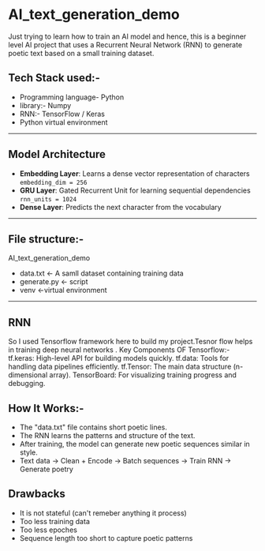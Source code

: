 # AI_text_generation_demo

Just trying to learn how to train an AI model and hence, this is a beginner level AI project that uses a Recurrent Neural Network (RNN) to generate poetic text based on a small training dataset.

## Tech Stack used:-
- Programming language- Python
- library:- Numpy
- RNN:- TensorFlow / Keras
- Python virtual environment

--- 

##  Model Architecture

- **Embedding Layer**: Learns a dense vector representation of characters  
  `embedding_dim = 256`
- **GRU Layer**: Gated Recurrent Unit for learning sequential dependencies  
  `rnn_units = 1024`
- **Dense Layer**: Predicts the next character from the vocabulary

---

## File structure:-
AI_text_generation_demo
- data.txt         <- A samll dataset containing training data
- generate.py      <- script 
- venv              <-virtual environment

---

## RNN

So I used Tensorflow framework here to build my project.Tesnor flow helps in training deep neural networks .
Key Components OF Tensorflow:-
tf.keras: High-level API for building models quickly.
tf.data: Tools for handling data pipelines efficiently.
tf.Tensor: The main data structure (n-dimensional array).
TensorBoard: For visualizing training progress and debugging.

## How It Works:-
- The "data.txt" file contains short poetic lines.
- The RNN learns the patterns and structure of the text.
- After training, the model can generate new poetic sequences similar in style.
- Text data → Clean + Encode → Batch sequences → Train RNN → Generate poetry

## Drawbacks
- It is not stateful (can't remeber anything it process)
- Too less training data
- Too less epoches
- Sequence length too short to capture poetic patterns 
